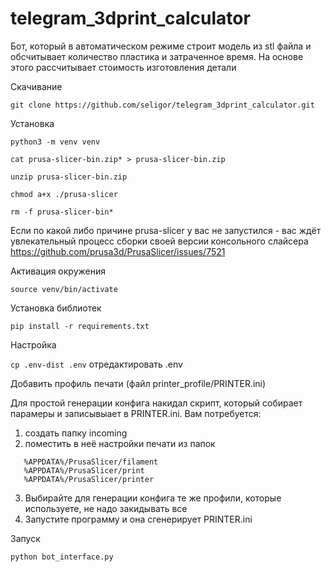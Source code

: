 # telegram_3dprint_calculator
Бот, который в автоматическом режиме строит модель из stl файла и обсчитывает количество пластика и затраченное время. На основе этого рассчитывает стоимость изготовления детали

Скачивание

```git clone https://github.com/seligor/telegram_3dprint_calculator.git```

Установка

```python3 -m venv venv```

```cat prusa-slicer-bin.zip* > prusa-slicer-bin.zip```

```unzip prusa-slicer-bin.zip```

```chmod a+x ./prusa-slicer```

```rm -f prusa-slicer-bin*```

Если по какой либо причине prusa-slicer у вас не запустился - вас ждёт увлекательный процесс сборки своей версии консольного слайсера
https://github.com/prusa3d/PrusaSlicer/issues/7521


Активация окружения

```source venv/bin/activate```

Установка библиотек

```pip install -r requirements.txt```


Настройка

```cp .env-dist .env```
отредактировать .env

Добавить профиль печати (файл printer_profile/PRINTER.ini)

Для простой генерации конфига накидал скрипт, который собирает парамеры и записывыает в PRINTER.ini. 
Вам потребуется: 
1. создать папку incoming
2. поместить в неё настройки печати из папок

```
   %APPDATA%/PrusaSlicer/filament
   %APPDATA%/PrusaSlicer/print
   %APPDATA%/PrusaSlicer/printer
```

3. Выбирайте для генерации конфига те же профили, которые используете, не надо закидывать все
4. Запустите программу и она сгенерирует PRINTER.ini

Запуск


```python bot_interface.py```
